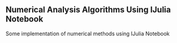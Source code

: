 ## Numerical Analysis Algorithms Using IJulia Notebook

Some implementation of numerical methods using IJulia Notebook

